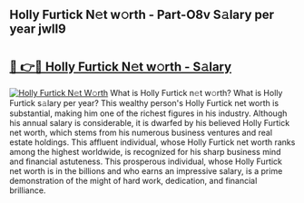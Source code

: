 ## Holly Furtick N𝚎t w𝚘rth - Part-O8v S𝚊lary per year jwlI9

# <h2><a href="http://gc574y.nevu.top/?p=Holly+Furtick">🔗 👉🔴 Holly Furtick N𝚎t w𝚘rth - S𝚊lary</a></h2>

[![Holly Furtick N𝚎t W𝚘rth](https://i.imgur.com/Oavwk0R.jpeg)](http://gc574y.nevu.top/?p=Holly+Furtick)
What is Holly Furtick n𝚎t w𝚘rth? What is Holly Furtick s𝚊lary per year?
This wealthy person's Holly Furtick net worth is substantial, making him one of the richest figures in his industry. Although his annual salary is considerable, it is dwarfed by his believed Holly Furtick net worth, which stems from his numerous business ventures and real estate holdings. This affluent individual, whose Holly Furtick net worth ranks among the highest worldwide, is recognized for his sharp business mind and financial astuteness. This prosperous individual, whose Holly Furtick net worth is in the billions and who earns an impressive salary, is a prime demonstration of the might of hard work, dedication, and financial brilliance.
